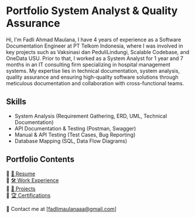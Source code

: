 # Portfolio System Analyst & Quality Assurance

Hi, I'm Fadli Ahmad Maulana, I have 4 years of experience as a Software Documentation Engineer at PT Telkom Indonesia, where I was involved in key projects such as Vaksinasi dan PeduliLindungi, Scalable Codebase, and OneData USU. Prior to that, I worked as a System Analyst for 1 year and 7 months in an IT consulting firm specializing in hospital management systems. My expertise lies in technical documentation, system analysis, quality assurance and ensuring high-quality software solutions through meticulous documentation and collaboration with cross-functional teams.

## Skills  
- System Analysis (Requirement Gathering, ERD, UML, Technical Documentation)  
- API Documentation & Testing (Postman, Swagger)  
- Manual & API Testing (Test Cases, Bug Reporting)  
- Database Mapping (SQL, Data Flow Diagrams)  

## Portfolio Contents
🔹  ⁠[📜 Resume](https://shorturl.at/socct)  
🔹  ⁠[🛠️ Work Experience](Contents/Work-Experience.md)  
🔹⁠  ⁠[📁 Projects](Contents/Projects.md)  
🔹  ⁠[🏆 Certifications](Contents/Certifications.md)

📩 Contact me at [fadlimaulanaaa@gmail.com]  
